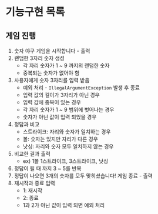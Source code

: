 # 기능구현 목록
## 게임 진행
1. 숫자 야구 게임을 시작합니다 - 출력
2. 랜덤한 3자리 숫자 생성
   * 각 자리 숫자가 1 ~ 9 까지의 랜덤한 숫자
   * 중복되는 숫자가 없어야 함
3. 사용자에게 숫자 3자리를 입력 받음
   * 예외 처리 - `IllegalArgumentException` 발생 후 종료
   * 입력 값의 길이가 3자리가 아닌 경우
   * 입력 값에 중복이 있는 경우
   * 각 자리 숫자가 1 ~ 9 범위에 벗어나는 경우
   * 숫자가 아닌 값이 입력 되었을 경우
4. 정답과 비교
   * 스트라이크: 자리와 숫자가 일치하는 경우 
   * 볼: 숫자는 있지만 자리가 다른 경우
   * 낫싱: 자리와 숫자 모두 일치하지 않는 경우
5. 비교한 결과 출력
   * ex) 1볼 1스트라이크, 3스트라이크, 낫싱
7. 정답이 될 때 까지 3 ~ 5를 반복
6. 정답이 나오면 3개의 숫자를 모두 맞히셨습니다! 게임 종료 - 출력
8. 재시작과 종료 입력
   * 1: 재시작
   * 2: 종료
   * 1과 2가 아닌 값이 입력 되면 예외 처리